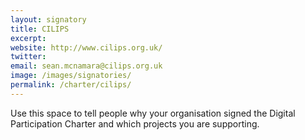 ```yaml
---
layout: signatory
title: CILIPS
excerpt: 
website: http://www.cilips.org.uk/
twitter: 
email: sean.mcnamara@cilips.org.uk
image: /images/signatories/
permalink: /charter/cilips/
---
```



Use this space to tell people why your organisation signed the Digital Participation Charter and which projects you are supporting.
